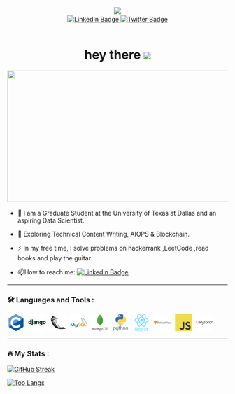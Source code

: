<div id="header" align="center">
  <img src="https://media.giphy.com/media/M9gbBd9nbDrOTu1Mqx/giphy.gif" width="100"/>
</div>

<div id="badges" align='center'>
  <a href="https://www.linkedin.com/in/dhruv-ashish-patil-b70a0317b/">
    <img src="https://img.shields.io/badge/LinkedIn-blue?style=for-the-badge&logo=linkedin&logoColor=white" alt="LinkedIn Badge"/>
  </a>
  
  <a href="https://twitter.com/strokeOgeniuso">
    <img src="https://img.shields.io/badge/Twitter-blue?style=for-the-badge&logo=twitter&logoColor=white" alt="Twitter Badge"/>
  </a>
</div>

<div align='center'>
<img src="https://komarev.com/ghpvc/?username=your-DhruvAPat&style=flat-square&color=blue" alt="" />
  </div>

<h1 align='center'>
  hey there
  <img src="https://media.giphy.com/media/hvRJCLFzcasrR4ia7z/giphy.gif" width="30px"/>
</h1>

<div align="center">
  <img src="https://media.giphy.com/media/dWesBcTLavkZuG35MI/giphy.gif" width="600" height="300"/>
</div>

- :telescope: I am a Graduate Student at the University of Texas at Dallas and an aspiring Data Scientist.

- :seedling: Exploring Technical Content Writing, AIOPS & Blockchain.

- :zap: In my free time, I solve problems on hackerrank ,LeetCode ,read books and play the guitar.

- :mailbox:How to reach me: [![Linkedin Badge](https://img.shields.io/badge/-DhruvPatil-blue?style=flat&logo=Linkedin&logoColor=white)](https://www.linkedin.com/in/dhruv-ashish-patil-b70a0317b/)

---

### :hammer_and_wrench: Languages and Tools :
<div>
<img src='https://github.com/devicons/devicon/blob/master/icons/c/c-original.svg' title="C" alt="C" width="40" height="40"/>&nbsp
<img src='https://github.com/devicons/devicon/blob/master/icons/django/django-plain-wordmark.svg' title="Django" alt="Django" width="40" height="40"/>&nbsp
<img src='https://github.com/devicons/devicon/blob/master/icons/flask/flask-original.svg' title='Flask' alt='Flask' width='40' heigh='40'/>&nbsp
<img src='https://github.com/devicons/devicon/blob/master/icons/mysql/mysql-original-wordmark.svg' title='mysql' alt='mysql' width='40' heigh='40'/>&nbsp
<img src='https://github.com/devicons/devicon/blob/master/icons/mongodb/mongodb-original-wordmark.svg' title='MongoDb' alt='MongoDb' width='40' heigh='40'/>&nbsp
<img src='https://github.com/devicons/devicon/blob/master/icons/python/python-original-wordmark.svg' title='Python' alt='Python' width='40' heigh='40'/>&nbsp
<img src='https://github.com/devicons/devicon/blob/master/icons/react/react-original-wordmark.svg' title='React' alt='React' width='40' heigh='40'/>&nbsp
<img src='https://github.com/devicons/devicon/blob/master/icons/tensorflow/tensorflow-original-wordmark.svg' title='Tensorflow' alt='Tensorflow' width='40' heigh='40'/>&nbsp
<img src='https://github.com/devicons/devicon/blob/master/icons/javascript/javascript-original.svg' title='JavaScript' alt='javaScript' width='40' heigh='40'/>&nbsp
<img src='https://github.com/devicons/devicon/blob/master/icons/pytorch/pytorch-original-wordmark.svg' title='Pytorch' alt='Pytorch' width='40' heigh='40'/>&nbsp
</div>

---

### :fire: My Stats :

[![GitHub Streak](http://github-readme-streak-stats.herokuapp.com?user=DhruvAPat&theme=dark)](https://git.io/streak-stats)

[![Top Langs](https://github-readme-stats.vercel.app/api/top-langs/?username=DhruvAPat&layout=compact&theme=vision-friendly-dark)](https://github.com/anuraghazra/github-readme-stats)
